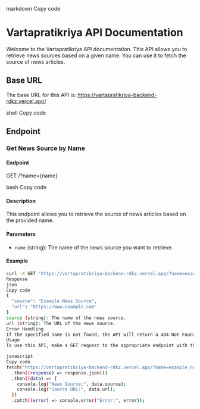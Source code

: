 markdown
Copy code
# Vartapratikriya API Documentation

Welcome to the Vartapratikriya API documentation. This API allows you to retrieve news sources based on a given name. You can use it to fetch the source of news articles.

## Base URL
The base URL for this API is:
https://vartapratikriya-backend-rdkz.vercel.app/

shell
Copy code

## Endpoint

### Get News Source by Name

#### Endpoint

GET /?name={name}

bash
Copy code

#### Description

This endpoint allows you to retrieve the source of news articles based on the provided name.

#### Parameters

- `name` (string): The name of the news source you want to retrieve.

#### Example

```bash
curl -X GET "https://vartapratikriya-backend-rdkz.vercel.app/?name=example_news_source"
Response
json
Copy code
{
  "source": "Example News Source",
  "url": "https://www.example.com"
}
source (string): The name of the news source.
url (string): The URL of the news source.
Error Handling
If the specified name is not found, the API will return a 404 Not Found response.
Usage
To use this API, make a GET request to the appropriate endpoint with the required parameters.

javascript
Copy code
fetch("https://vartapratikriya-backend-rdkz.vercel.app/?name=example_news_source")
  .then((response) => response.json())
  .then((data) => {
    console.log("News Source:", data.source);
    console.log("Source URL:", data.url);
  })
  .catch((error) => console.error("Error:", error));